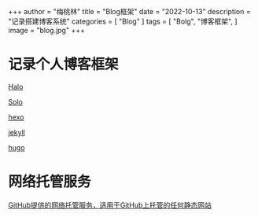 +++
author = "梅桃林"
title = "Blog框架"
date = "2022-10-13"
description = "记录搭建博客系统"
categories = [
    "Blog"
]
tags = [
    "Bolg",
    "博客框架",
]
image = "blog.jpg"
+++


<!--more-->

# 记录个人博客框架

[Halo ](https://halo.run/themes.html)

[Solo](https://b3log.org/solo/#themes)

[hexo](https://hexo.io/themes/) 

[jekyll](http://jekyllcn.com/)

[hugo](https://themes.gohugo.io/)


# 网络托管服务

[GitHub提供的网络托管服务，适用于GitHub上托管的任何静态网站](https://zh.altapps.net/soft/github-pages)